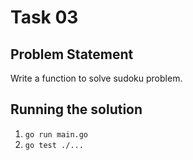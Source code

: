 # Task 03

## Problem Statement

Write a function to solve sudoku problem.

## Running the solution

1. `go run main.go`
2. `go test ./...`